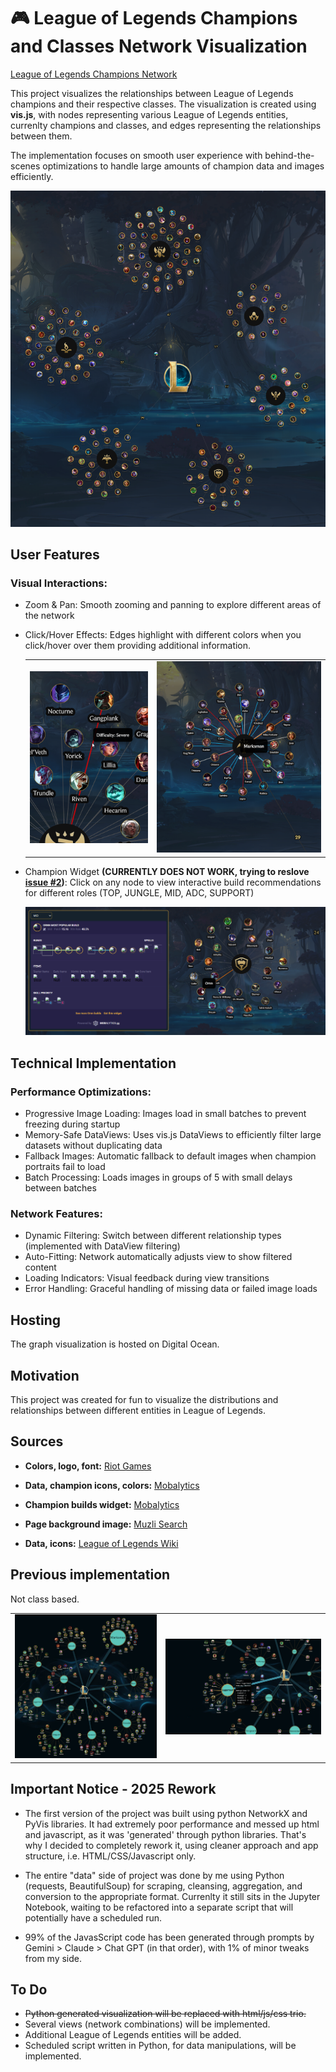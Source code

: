 # 🎮 League of Legends Champions and Classes Network Visualization

[League of Legends Champions Network](https://lol-champions-network-2baea.ondigitalocean.app/)

This project visualizes the relationships between League of Legends champions and their respective classes. The visualization is created using __vis.js__, with nodes representing various League of Legends entities, currenlty champions and classes, and edges representing the relationships between them.

The implementation focuses on smooth user experience with behind-the-scenes optimizations to handle large amounts of champion data and images efficiently.

<img src="./readme/lol-champs-network.png">

## User Features

### Visual Interactions:

- Zoom & Pan: Smooth zooming and panning to explore different areas of the network

- Click/Hover Effects: Edges highlight with different colors when you click/hover over them providing additional information.

    <table><tr><td><img src="./readme/lol-champs-network-s3.png"></td><td><img src="./readme/lol-champs-network-s1.png"></td></tr></table>

- Champion Widget __(CURRENTLY DOES NOT WORK, trying to reslove [issue #2](https://github.com/cyterat/lol-champs-network/issues/2))__: Click on any node to view interactive build recommendations for different roles (TOP, JUNGLE, MID, ADC, SUPPORT)

    <img src="./readme/lol-champs-network-s2.png">

## Technical Implementation

### Performance Optimizations:

- Progressive Image Loading: Images load in small batches to prevent freezing during startup
- Memory-Safe DataViews: Uses vis.js DataViews to efficiently filter large datasets without duplicating data
- Fallback Images: Automatic fallback to default images when champion portraits fail to load
- Batch Processing: Loads images in groups of 5 with small delays between batches

### Network Features:

- Dynamic Filtering: Switch between different relationship types (implemented with DataView filtering)
- Auto-Fitting: Network automatically adjusts view to show filtered content
- Loading Indicators: Visual feedback during view transitions
- Error Handling: Graceful handling of missing data or failed image loads

## Hosting

The graph visualization is hosted on Digital Ocean.

## Motivation

This project was created for fun to visualize the distributions and relationships between different entities in League of Legends.

## Sources

- **Colors, logo, font:** [Riot Games](https://brand.riotgames.com/en-us/league-of-legends/fundamentals)

- **Data, champion icons, colors:** [Mobalytics](https://mobalytics.gg/lol)

- **Champion builds widget:** [Mobalytics](https://github.com/mobalyticshq/mobalytics-widgets)

- **Page background image:** [Muzli Search](https://search.muz.li/OGExNmFiZWVj)

- **Data, icons:** [League of Legends Wiki](https://leagueoflegends.fandom.com/wiki/League_of_Legends_Wiki)

## Previous implementation

Not class based.

<table><tr><td><img src="./readme/lol-champs-network-old-0.png"></td><td><img src="./readme/lol-champs-network-old-1.png"></td></tr></table>


## Important Notice - 2025 Rework

- The first version of the project was built using python NetworkX and PyVis libraries. It had extremely poor performance and messed up html and javascript, as it was 'generated' through python libraries. That's why I decided to completely rework it, using cleaner approach and app structure, i.e. HTML/CSS/Javascript only.

- The entire "data" side of project was done by me using Python (requests, BeautifulSoup) for scraping, cleansing, aggregation, and conversion to the appropriate format. Currenlty it still sits in the Jupyter Notebook, waiting to be refactored into a separate script that will potentially have a scheduled run.

- 99% of the JavasScript code has been generated through prompts by Gemini > Claude > Chat GPT (in that order), with 1% of minor tweaks from my side. 

## To Do

- ~~Python generated visualization will be replaced with html/js/css trio.~~
- Several views (network combinations) will be implemented.
- Additional League of Legends entities will be added.
- Scheduled script written in Python, for data manipulations, will be implemented. 
